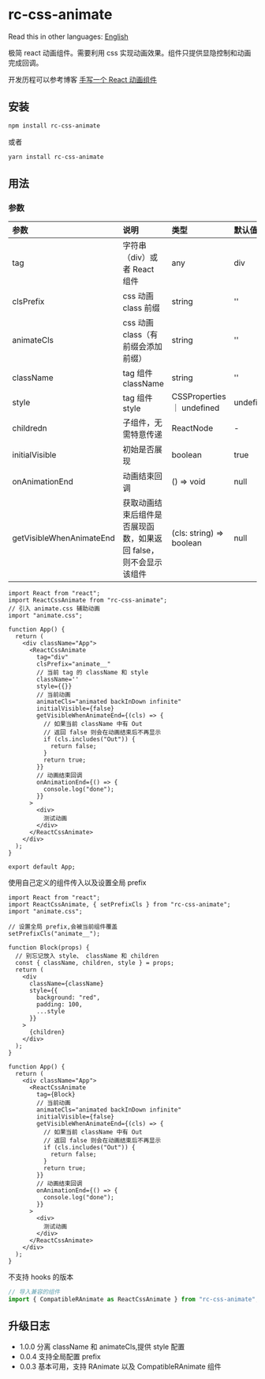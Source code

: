 # rc-css-animate

Read this in other languages:
[English](https://github.com/wsafight/rc-css-animate/blob/main/README.EN.md)

极简 react 动画组件。需要利用 css 实现动画效果。组件只提供显隐控制和动画完成回调。

开发历程可以参考博客 [手写一个 React 动画组件](https://github.com/wsafight/personBlog/issues/53)

## 安装

```bash
npm install rc-css-animate
```

或者

```bash
yarn install rc-css-animate
```

## 用法

### 参数

| 参数                       | 说明                                  | 类型                       | 默认值  |
| :----------------------- | :---------------------------------- | :----------------------- | :--- |
| tag                      | 字符串（div）或者 React 组件                 | any                      | div  |
| clsPrefix                | css 动画 class 前缀                     | string                   | ''   |
| animateCls                      | css 动画 class（有前缀会添加前缀）              | string                   | ''   |
| className | tag 组件 className  | string | '' |
| style | tag 组件 style  | CSSProperties ｜ undefined | undefined |
| childredn                | 子组件，无需特意传递                          | ReactNode                | -    |
| initialVisible           | 初始是否展现                              | boolean                  | true |
| onAnimationEnd           | 动画结束回调                              | () => void               | null |
| getVisibleWhenAnimateEnd | 获取动画结束后组件是否展现函数，如果返回 false，则不会显示该组件 | (cls: string) => boolean | null |

```tsx
import React from "react";
import ReactCssAnimate from "rc-css-animate";
// 引入 animate.css 辅助动画
import "animate.css";

function App() {
  return (
    <div className="App">
      <ReactCssAnimate
        tag="div"
        clsPrefix="animate__"
        // 当前 tag 的 className 和 style
        className=''
        style={{}}
        // 当前动画
        animateCls="animated backInDown infinite"
        initialVisible={false}
        getVisibleWhenAnimateEnd={(cls) => {
          // 如果当前 className 中有 Out
          // 返回 false 则会在动画结束后不再显示
          if (cls.includes("Out")) {
            return false;
          }
          return true;
        }}
        // 动画结束回调
        onAnimationEnd={() => {
          console.log("done");
        }}
      >
        <div>
          测试动画
        </div>
      </ReactCssAnimate>
    </div>
  );
}

export default App;
```

使用自己定义的组件传入以及设置全局 prefix

```tsx
import React from "react";
import ReactCssAnimate, { setPrefixCls } from "rc-css-animate";
import "animate.css";

// 设置全局 prefix,会被当前组件覆盖
setPrefixCls("animate__");

function Block(props) {
  // 别忘记放入 style、 className 和 children
  const { className, children, style } = props;
  return (
    <div
      className={className}
      style={{
        background: "red",
        padding: 100,
        ...style
      }}
    >
      {children}
    </div>
  );
}

function App() {
  return (
    <div className="App">
      <ReactCssAnimate
        tag={Block}
        // 当前动画
        animateCls="animated backInDown infinite"
        initialVisible={false}
        getVisibleWhenAnimateEnd={(cls) => {
          // 如果当前 className 中有 Out
          // 返回 false 则会在动画结束后不再显示
          if (cls.includes("Out")) {
            return false;
          }
          return true;
        }}
        // 动画结束回调
        onAnimationEnd={() => {
          console.log("done");
        }}
      >
        <div>
          测试动画
        </div>
      </ReactCssAnimate>
    </div>
  );
}
```

不支持 hooks 的版本

```ts
// 导入兼容的组件
import { CompatibleRAnimate as ReactCssAnimate } from "rc-css-animate";
```

## 升级日志

- 1.0.0 分离 className 和 animateCls,提供 style 配置
- 0.0.4 支持全局配置 prefix
- 0.0.3 基本可用，支持 RAnimate 以及 CompatibleRAnimate 组件
